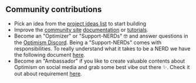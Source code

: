 ## Community contributions
- Pick an idea from the [project ideas list](https://github.com/ethereum-optimism/optimism-project-ideas) to start building
- Improve the [community site](https://community.optimism.io/) [documentation](https://github.com/ethereum-optimism/community-hub) or [tutorials](https://github.com/ethereum-optimism/optimism-tutorial).
- Become an "Optimizer" or "Support-NERDs" 🤓 and answer questions in the [Optimism Discord](https://discord-gateway.optimism.io). Being a "Support-NERDs" comes with responsibilities. To really understand what it takes to be a NERD we have the following document [here](https://www.notion.so/optimismpbc/NERD-Requirements-v1-0-e39878496b3e40a0815521f566af6a4d).
- Become an "Ambassador" if you like to create valuable contents about Optimism on social media and grab some best vibe out there ✨. Check it out about requirement [here](Ambassador-req.md).

